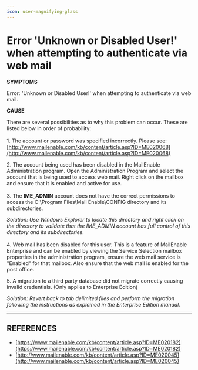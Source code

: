 ```yaml
---
icon: user-magnifying-glass
---
```


# Error 'Unknown or Disabled User!' when attempting to authenticate via web mail

**SYMPTOMS**

Error: 'Unknown or Disabled User!' when attempting to authenticate via web mail.

**CAUSE**

There are several possibilities as to why this problem can occur. These are listed below in order of probability:\
\
1\. The account or password was specified incorrectly. Please see: [http://www.mailenable.com/kb/content/article.asp?ID=ME020068](http://www.mailenable.com/kb/content/article.asp?ID=ME020068)

2\. The account being used has been disabled in the MailEnable Administration program.  Open the Administration Program and select the account that is being used to access web mail. Right click on the mailbox and ensure that it is enabled and active for use.\
\
3\. The **IME\_ADMIN** account does not have the correct permissions to access the C:\Program Files\Mail Enable\CONFIG directory and its subdirectories.

_Solution: Use Windows Explorer to locate this directory and right click on the directory to validate that the IME\_ADMIN account has full control of this directory and its subdirectories._\
\
4\. Web mail has been disabled for this user. This is a feature of MailEnable Enterprise and can be enabled by viewing the Service Selection mailbox properties in the administration program, ensure the web mail service is "Enabled" for that mailbox.  Also ensure that the web mail is enabled for the post office.

5\. A migration to a third party database did not migrate correctly causing invalid credentials. (Only applies to Enterprise Edition)

_Solution: Revert back to tab delimited files and perform the migration following the instructions as explained in the Enterprise Edition manual._



***

## REFERENCES

* [https://www.mailenable.com/kb/content/article.asp?ID=ME020182](https://www.mailenable.com/kb/content/article.asp?ID=ME020182)
* [http://www.mailenable.com/kb/content/article.asp?ID=ME020045](http://www.mailenable.com/kb/content/article.asp?ID=ME020045)
